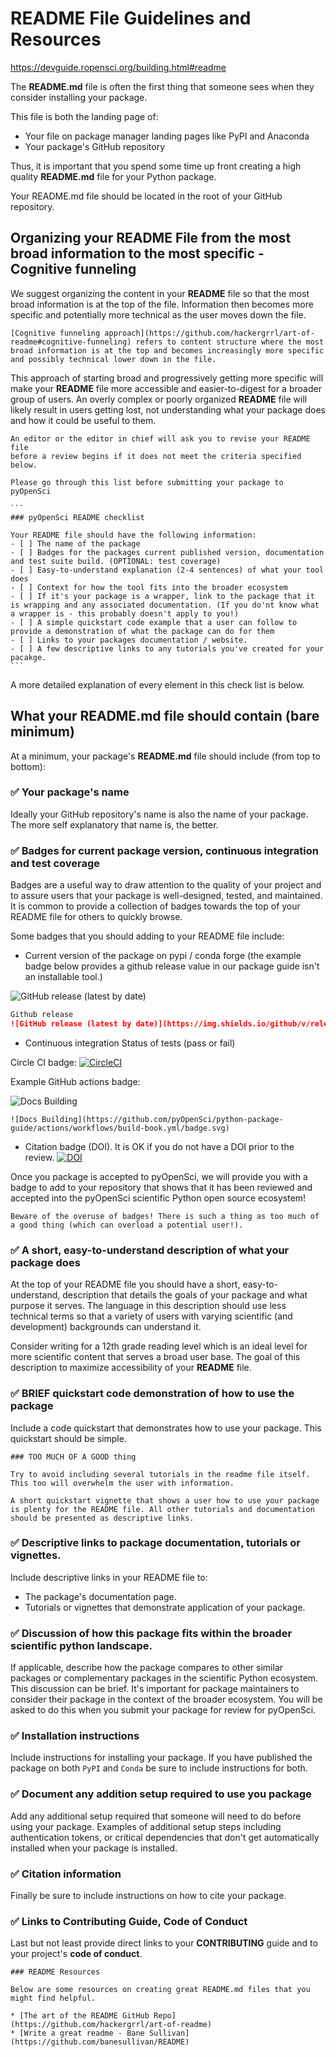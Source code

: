 # README File Guidelines and Resources

https://devguide.ropensci.org/building.html#readme

The **README.md** file is often the first thing that someone sees when they consider
installing your package. 

This file is both the landing page of:

* Your file on package manager landing pages like PyPI and Anaconda
* Your package's GitHub repository

Thus, it is important that you spend some time up front creating a high quality 
**README.md** file for your Python package.

<!-- # TODO screenshots of landing pages in github and pypi  -->

Your README.md file should be located in the root 
of your GitHub repository. 

<!-- # TODO provide some screenshots of our repo with a readme file -->

## Organizing your README File from the most broad information to the most specific - Cognitive funneling

We suggest organizing the content in your **README** file so that the most broad information is at the top of the file. Information then 
becomes more specific 
and potentially more technical as the user moves down the file. 

```{note}
[Cognitive funneling approach](https://github.com/hackergrrl/art-of-readme#cognitive-funneling) refers to content structure where the most 
broad information is at the top and becomes increasingly more specific 
and possibly technical lower down in the file. 
```

This approach of starting broad and progressively getting more specific
will make your **README** file more accessible and easier-to-digest for a broader group of users. An overly complex or poorly organized **README** 
file will likely result in users getting lost, not understanding 
what your package does and how it could be useful to them.


<!-- # TODO make a checklist block style -->

````{note}
An editor or the editor in chief will ask you to revise your README file
before a review begins if it does not meet the criteria specified below. 

Please go through this list before submitting your package to pyOpenSci

```
### pyOpenSci README checklist 

Your README file should have the following information: 
- [ ] The name of the package
- [ ] Badges for the packages current published version, documentation and test suite build. (OPTIONAL: test coverage) 
- [ ] Easy-to-understand explanation (2-4 sentences) of what your tool does
- [ ] Context for how the tool fits into the broader ecosystem 
- [ ] If it's your package is a wrapper, link to the package that it is wrapping and any associated documentation. (If you do'nt know what a wrapper is - this probably doesn't apply to you!)
- [ ] A simple quickstart code example that a user can follow to provide a demonstration of what the package can do for them 
- [ ] Links to your packages documentation / website.
- [ ] A few descriptive links to any tutorials you've created for your pacakge.
```
````

A more detailed explanation of every element in this check list is below. 

## What your README.md file should contain (bare minimum)

At a minimum, your package's **README.md** file should include 
(from top to bottom):

### ✅ Your package's name
Ideally your GitHub repository's name is also the name of your package. The more 
self explanatory that name is, the better. 

### ✅ Badges for current package version, continuous integration and test coverage

Badges are a useful way to draw attention to the quality of your project and to
assure users that your package is well-designed, tested, and maintained.
It is common to provide a collection of badges towards the top of your 
README file for others to quickly browse.

Some badges that you should adding to your README file include:

* Current version of the package on pypi / conda forge (the example badge below provides a github release value in our package guide isn't an installable tool.)

![GitHub release (latest by date)](https://img.shields.io/github/v/release/pyopensci/python-package-guide?color=purple&display_name=tag&style=plastic)
 

```markdown
Github release 
![GitHub release (latest by date)](https://img.shields.io/github/v/release/your-github-org-name/package-repo-name?color=purple&display_name=tag&style=plastic)
```

* Continuous integration Status of tests (pass or fail)

Circle CI badge: 
[![CircleCI](https://circleci.com/gh/pyOpenSci/python-package-guide.svg?style=svg)](https://circleci.com/gh/pyOpenSci/python-package-guide)

Example GitHub actions badge:

![Docs Building](https://github.com/pyOpenSci/python-package-guide/actions/workflows/build-book.yml/badge.svg)

```
![Docs Building](https://github.com/pyOpenSci/python-package-guide/actions/workflows/build-book.yml/badge.svg)
```

* Citation badge (DOI). It is OK if you do not have a DOI prior to the review. [![DOI](https://zenodo.org/badge/556814582.svg)](https://zenodo.org/badge/latestdoi/556814582)

Once you package is accepted to pyOpenSci, we will provide you with 
a badge to add to your repository that shows that it has been reviewed and accepted into the pyOpenSci scientific Python open source ecosystem! 

<!-- # TODO: add a pyopensci accepted badge here -->

```{note}
Beware of the overuse of badges! There is such a thing as too much of a good thing (which can overload a potential user!).
```

### ✅ A short, easy-to-understand description of what your package does 

At the top of your README file you should have a short, easy-to-understand, description that details the goals of your package and what purpose it serves.  The language in this description should use less technical terms so that a variety of users with varying scientific (and development) backgrounds can understand it. 

Consider writing for a 12th grade reading level which is an ideal level for more scientific content that serves a broad user base. The goal of this description to maximize accessibility of your **README** file.


### ✅ BRIEF quickstart code demonstration of how to use the package

Include a code quickstart that demonstrates how to use your package.
This quickstart should be simple. 

```{important}
### TOO MUCH OF A GOOD thing

Try to avoid including several tutorials in the readme file itself. This too will overwhelm the user with information. 

A short quickstart vignette that shows a user how to use your package is plenty for the README file. All other tutorials and documentation should be presented as descriptive links. 
```

### ✅ Descriptive links to package documentation, tutorials or vignettes.

Include descriptive links in your README file to:

* The package's documentation page. 
* Tutorials or vignettes that demonstrate application of your package. 

### ✅ Discussion of how this package fits within the broader scientific python landscape.

If applicable, describe how the package compares to other similar packages or complementary packages in the scientific Python ecosystem. This discussion can be brief. It's important for package maintainers to consider their package in the context of the broader ecosystem. You will be asked to do this when you submit your package for review for pyOpenSci.

### ✅ Installation instructions

Include instructions for installing your package. If you have published 
the package on both `PyPI` and `Conda` be sure to include instructions for both. 

### ✅ Document any addition setup required to use you package

Add any additional setup required that someone will need to do before using your package. Examples of additional setup steps including authentication tokens, or critical dependencies that don't get automatically installed when your package is installed. 

### ✅ Citation information

Finally be sure to include instructions on how to cite your package. 

### ✅ Links to Contributing Guide, Code of Conduct 
Last but not least provide direct links to your 
**CONTRIBUTING** guide and to your project's **code of conduct**. 


```{note}
### README Resources 

Below are some resources on creating great README.md files that you 
might find helpful.

* [The art of the README GitHub Repo](https://github.com/hackergrrl/art-of-readme)
* [Write a great readme - Bane Sullivan](https://github.com/banesullivan/README)
```

